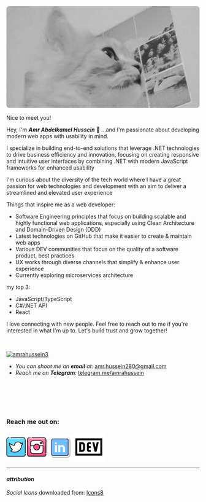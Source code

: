 ![cat wondering](https://github.com/amrahussein/amrahussein/blob/main/assets/cat-wondering.png)
<p> Nice to meet you! </P>

Hey, I'm ___Amr Abdelkamel Hussein___ 👋 ...and I'm passionate about developing modern web apps with usability in mind.

I specialize in building end-to-end solutions that leverage .NET technologies to drive business efficiency and innovation, focusing on creating responsive and intuitive user interfaces by combining .NET with modern JavaScript frameworks for enhanced usability

I'm curious about the diversity of the tech world where I have a great passion for web technologies and development with an aim to deliver a streamlined and elevated user experience

Things that inspire me as a web developer:
* Software Engineering principles that focus on building scalable and highly functional web applications, especially using Clean Architecture and Domain-Driven Design (DDD)
* Latest technologies on GitHub that make it easier to create & maintain web apps
* Various DEV communities that focus on the quality of a software product, best practices
* UX works through diverse channels that simplify & enhance user experience
* Currently exploring microservices architecture

my top 3:
* JavaScript/TypeScript
* C#/.NET API
* React


I love connecting with new people. Feel free to reach out to me if you're interested in what I'm up to. Let's build trust and grow together!


&nbsp;


<p align="left"> <a href="https://twitter.com/amrahussein3" target="blank"><img src="https://img.shields.io/twitter/follow/amrahussein3?logo=twitter&style=for-the-badge" alt="amrahussein3" /></a> </p>



- _You can shoot me an __email__ at:_ amr.hussein280@gmail.com
- _Reach me on __Telegram__:_ [telegram.me/amrahussein](https://telegram.me/amrahussein/)


&nbsp;
<!--
### latest posts
soon -->
<!-- BLOG-POST-LIST:START -->
<!-- BLOG-POST-LIST:END -->
&nbsp;
---

<h3>Reach me out on:</h3>
<p>

<a target="_blank" href="https://twitter.com/amrahussein3" target="blank"><img align="center" src="https://github.com/amrahussein/amrahussein/blob/main/assets/icons8-twitter-64.png" alt="amrahussein" height="50" width="50" /></a>
<a target="_blank" href="https://instagram.com/amrahussein3" target="blank"><img align="center" src="https://github.com/amrahussein/amrahussein/blob/main/assets/icons8-instagram-64.png" alt="amrahussein" height="50" width="50" /></a>
<a target="_blank" href="https://linkedin.com/in/amrahussein" target="blank"><img align="center" src="https://github.com/amrahussein/amrahussein/blob/main/assets/icons8-linkedin-100.png" alt="amrahussein" height="63" width="63" /></a>
<a target="_blank" href="https://dev.to/amrahussein" target="blank"><img align="center" src="https://github.com/amrahussein/amrahussein/blob/main/assets/icons8-dev.svg" alt="amromoorie" height="80" width="80" /></a>

</p>


---
#### ___attribution___
_Social Icons_ downloaded from: <a target="_blank" href="https://icons8.com">Icons8</a>

